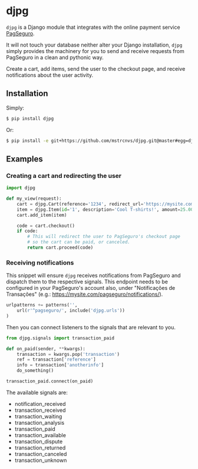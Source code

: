 # djpg

`djpg` is a Django module that integrates with the online payment service [PagSeguro](https://pagseguro.uol.com.br/).

It will not touch your database neither alter your Django installation, `djpg` simply provides the machinery for you to send and receive requests from PagSeguro in a clean and pythonic way.

Create a cart, add items, send the user to the checkout page, and receive notifications about the user activity.


## Installation

Simply:

```bash
$ pip install djpg
```
Or:

```bash
$ pip install -e git+https://github.com/mstrcnvs/djpg.git@master#egg=djpg
```


## Examples

### Creating a cart and redirecting the user

```python
import djpg

def my_view(request):
	cart = djpg.Cart(reference='1234', redirect_url='https://mysite.com/')
	item = djpg.Item(id='1', description='Cool T-shirts!', amount=25.00, quantity=2)
	cart.add_item(item)

	code = cart.checkout()
	if code:
		# This will redirect the user to PagSeguro's checkout page
		# so the cart can be paid, or canceled.
		return cart.proceed(code)
```

### Receiving notifications

This snippet will ensure `djpg` receives notifications from PagSeguro and dispatch them to the respective signals. This endpoint needs to be configured in your PagSeguro's account also, under "Notificações de Transações" (e.g.: https://mysite.com/pagseguro/notifications/).

```python
urlpatterns += patterns('',
	url(r'^pagseguro/', include('djpg.urls'))
)
```

Then you can connect listeners to the signals that are relevant to you.

```python
from djpg.signals import transaction_paid

def on_paid(sender, **kwargs):
	transaction = kwargs.pop('transaction')
	ref = transaction['reference']
	info = transaction['anotherinfo']
	do_something()

transaction_paid.connect(on_paid)
```

The available signals are:
- notification_received
- transaction_received
- transaction_waiting
- transaction_analysis
- transaction_paid
- transaction_available
- transaction_dispute
- transaction_returned
- transaction_canceled
- transaction_unknown
